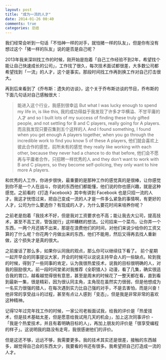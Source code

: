```yaml
---
layout: post
title: "成为一流的人才"
date: 2014-01-26 00:40
comments: true
categories: 总结
---
```


我们经常会听到一句话「不怕神一样的对手，就怕猪一样的队友」，但是你有没有想过这个「猪一样的队友」说的是否是自己呢？

2013年我来深圳找工作的时候，刚开始是抱着「自己工作经验不到2年，希望找个能让自己快速成长的公司」，工作找了很久，每次技术面试都很差，大多数公司都希望找到「一流」的人才，这个是事实。那段时间找工作再到换工作对自己打击很大。

再到后来看到了《乔布斯：遗失的访谈》，这个关于乔布斯访谈的节目，乔布斯的下面几句话对自己感触很大：

> 能进入这个行业，我感到很幸运 But what I was lucky enough to spend my life in, is like this, 我的成功得益于我发现了许多才华横溢、不甘平庸的人才 and so I built lots of my success of finding these truly gifted people, and not settling for B and C players, really going for A players. 而且我发现只要召集到五个这样的人 And I found something, I found when you get enough A players together, when you go through the incredible work to find you know 5 of these A players, 他们就会喜欢上彼此合作的感觉，前所未有的感觉 they really like working with each other, because they never had a chance to do that before, 他们会不愿再与平庸者合作，只招聘一样优秀的人 and they don’t want to work with B and C players, so they become self-policing, they only want to hire more A players.

和优秀的人工作，你进步很快，最重要的是那种工作的感觉真的是很棒，让你感觉到你不是一个人在战斗，你说的东西他们都能懂，他们说的你也感兴趣，就是这种感觉。之前看的《打造 Facebook》其中有讲到 Facebook 也是只招一流的人才。我这才恍悟过来，把自己变成一流的人才是一件多么紧急的事情啊，有更好的人才，公司为什么要选你？有现成的人才，为什么要花时间来培养你呢？

之前老是抱着「我技术不好，但是我对工资要求也不高；能让我去大公司，提高技术，甚至不高工资，管饭就行」这样糟糕的想法。公司招来一个菜鸟，让你弄一个东西，一两个月还搞不出来，那是在浪费他们的时间，对他们来说少给你的工资又算的了什么呢？你花两个月做出来的东西，他们不能用，然后又得再去找人重新做，这个损失才是真的很大。

之前废话了那么多，如果你认同我的观点，那么你可以继续往下看了。 前个星期一起开早会的同事提议大家，开会的时候可以说说主持早会人的一些缺点。轮到我的时候，得到了一些同事的肯定，认为我很热爱技术，说我的目标很明确的人，对我的鼓励很大。前一段时间堂弟对我推荐《全职猎人》动漫，看了几集，确实很适合我的胃口，越看越觉得很有意思，甚至是周末的时候花了一整天都在看，直到看到最新一集，很是精彩，因为很认同主角，主角现在虽然实力很弱，但是他想成为一名实力很强的猎人，在每次遇到实力比自己强的对手，不是去害怕，而是兴奋！他非常的享受战斗的过程，甚至有点让人感到「变态」，但是我是非常非常的喜欢这种精神。

记得12年过完年找工作的时候，一家公司老板面试我，给我的评价是「热爱技术，但是技术基础太差，但是愿意给我试用几天的机会」，加上这次同事评价 - 「我是个热爱技术，并且有着明确目标的人」，再加上朋友的评价是「很享受编程的样子」。这说明我的路没有走弯，我很感谢他们的评价。

但是这还不够，远远不够，我需要更多。我的技术其实还是很差，接触的东西越多，越觉得自己会的东西太少，我要看的书还有很多。我希望把自己打造成一流的人才。